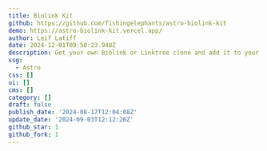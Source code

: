```yaml
---
title: Biolink Kit
github: https://github.com/fishingelephants/astro-biolink-kit
demo: https://astro-biolink-kit.vercel.app/
author: Leif Latiff
date: 2024-12-01T09:50:23.948Z
description: Get your own Biolink or Linktree clone and add it to your website.
ssg:
  - Astro
css: []
ui: []
cms: []
category: []
draft: false
publish_date: '2024-08-17T12:04:08Z'
update_date: '2024-09-03T12:12:26Z'
github_star: 1
github_fork: 1
---
```

